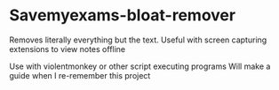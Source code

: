 # Savemyexams-bloat-remover
Removes literally everything but the text. Useful with screen capturing extensions to view notes offline


Use with violentmonkey or other script executing programs
Will make a guide when I re-remember this project
